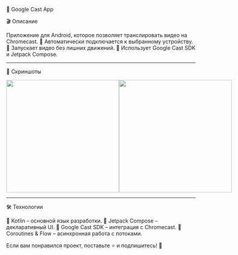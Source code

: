 📡 Google Cast App

🎬 Описание

Приложение для Android, которое позволяет транслировать видео на Chromecast.
🔹 Автоматически подключается к выбранному устройству.
🔹 Запускает видео без лишних движений.
🔹 Использует Google Cast SDK и Jetpack Compose.

---

📸 Скриншоты

<div style="display:flex;align-items:center">
  <img src ="https://github.com/user-attachments/assets/28f8725a-b345-404d-ae9f-194070aa5bf1" width = "300px"/>
  <img src ="https://github.com/user-attachments/assets/1110a042-78c6-4cf8-a528-5618826f3524" width = "300px"/>
</div>

---

🛠 Технологии

🔹 Kotlin – основной язык разработки.
🔹 Jetpack Compose – декларативный UI.
🔹 Google Cast SDK – интеграция с Chromecast.
🔹 Coroutines & Flow – асинхронная работа с потоками.

Если вам понравился проект, поставьте ⭐️ и подпишитесь! 🚀
